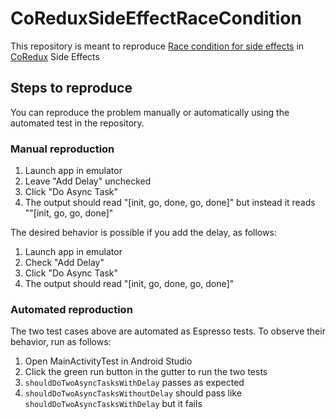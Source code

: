 # CoReduxSideEffectRaceCondition
This repository is meant to reproduce [Race condition for side effects](https://github.com/freeletics/CoRedux/issues/128) in [CoRedux](https://github.com/freeletics/CoRedux) Side Effects

## Steps to reproduce

You can reproduce the problem manually or automatically using the automated test in the repository.

### Manual reproduction

1. Launch app in emulator
1. Leave "Add Delay" unchecked
1. Click "Do Async Task"
1. The output should read "[init, go, done, go, done]" but instead it reads ""[init, go, go, done]"

The desired behavior is possible if you add the delay, as follows:

1. Launch app in emulator
1. Check "Add Delay"
1. Click "Do Async Task"
1. The output should read "[init, go, done, go, done]"

### Automated reproduction

The two test cases above are automated as Espresso tests.  To observe their behavior, run as follows:

1. Open MainActivityTest in Android Studio
1. Click the green run button in the gutter to run the two tests
1. `shouldDoTwoAsyncTasksWithDelay` passes as expected
1. `shouldDoTwoAsyncTasksWithoutDelay` should pass like `shouldDoTwoAsyncTasksWithDelay` but it fails



